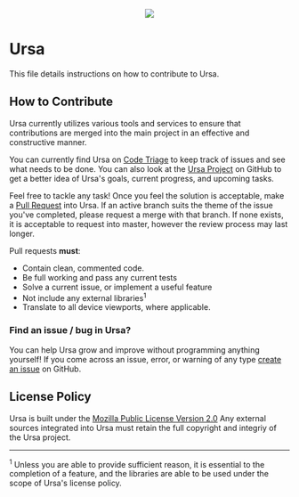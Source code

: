 <p align="center">
<img src="https://raw.githubusercontent.com/Ghosts/Ursa/master/public/images/logo.png"/>
  <h1>Ursa</h1>
</p>

This file details instructions on how to contribute to Ursa.

<h2>How to Contribute</h2>
<p>
Ursa currently utilizes various tools and services to ensure that contributions are merged into the main project in an effective and constructive manner.
</p>
<p>
You can currently find Ursa on <a href="https://www.codetriage.com/ghosts/ursa"  target="_blank">Code Triage</a> to keep track of issues and see what needs to be done. You can also look at the <a href="https://github.com/Ghosts/Ursa/projects"  target="_blank">Ursa Project</a> on GitHub  to get
a better idea of Ursa's goals, current progress, and upcoming tasks. 
</p>
<p>
Feel free to tackle any task! Once you feel the solution is acceptable, make a <a href="https://help.github.com/articles/creating-a-pull-request/" target="_blank">Pull Request</a> 
into Ursa. If an active branch suits the theme of the issue you've completed, please request a merge with that branch. If none exists, it is acceptable to request into master,
however the review process may last longer.

Pull requests <b>must</b>:
<ul>
<li>Contain clean, commented code.</li>
<li>Be full working and pass any current tests</li>
<li>Solve a current issue, or implement a useful feature</li>
<li>Not include any external libraries<sup>1</sup></li>
<li>Translate to all device viewports, where applicable.
</ul>
</p>

<h3>Find an issue / bug in Ursa?</h3>
<p>
You can help Ursa grow and improve without programming anything yourself! If you come across an issue, error, or warning of any type
<a href="https://github.com/ghosts/ursa/issues" target="_blank">create an issue</a> on GitHub.
<h2>License Policy </h2>
<p>
Ursa is built under the <a href="https://github.com/Ghosts/Ursa/blob/master/LICENSE" target="_blank">Mozilla Public License Version 2.0</a>
Any external sources integrated into Ursa must retain the full copyright and integriy of the Ursa project.
</p>

<hr/>

<p>
<sup>1</sup> Unless you are able to provide sufficient reason, it is essential to the completion of a feature, and the libraries are able to be used under the scope of Ursa's license policy.
</p>
